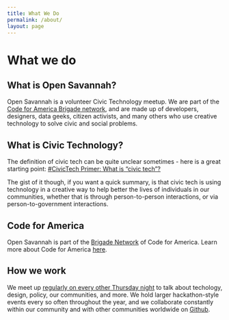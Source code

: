 ```yaml
---
title: What We Do
permalink: /about/
layout: page
---
```


<h1 class="t-section-headline">What we do</h1>
<section>
    <h2>What is Open Savannah?</h2>
    <p>Open Savannah is a volunteer Civic Technology meetup. We are part of the <a href="http://www.codeforamerica.org/brigade/about">Code for America Brigade network</a>, and are made up of developers, designers, data geeks, citizen activists, and many others who use creative technology to solve civic and social problems.
    </p>
</section>

<section>
    <h2>What is Civic Technology?</h2>
    <p>The definition of civic tech can be quite unclear sometimes - here is a great starting point: <a href="https://medium.com/@grodeska/civictech-primer-what-is-civic-tech-7ea788e766d3#.lr9joeu39">#CivicTech Primer: What is “civic tech”?
    </a> </p>
    <p>The gist of it though, if you want a quick summary, is that civic tech is using technology in a creative way to help better the lives of individuals in our communities, whether that is through person-to-person interactions, or via person-to-government interactions.</p>
</section>

<section>
    <h2>Code for America</h2>
    <p>Open Savannah is part of the <a href="#">Brigade Network</a> of Code for America. Learn more about Code for America <a href="https://www.codeforamerica.org/">here</a>.</p>
</section>

<section>
    <h2>How we work</h2>
    <p>We meet up <a href="{{site.meetup_url}}">regularly on every other Thursday night</a> to talk about techology, design, policy, our communities, and more. We hold larger hackathon-style events every so often throughout the year, and we collaborate constantly within our community and with other communities worldwide on <a href="{{site.github_url}}">Github</a>.</p>
</section>
